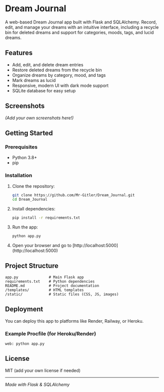 # Dream Journal

A web-based Dream Journal app built with Flask and SQLAlchemy.
Record, edit, and manage your dreams with an intuitive interface, 
including a recycle bin for deleted dreams and support for categories, moods, tags, and lucid dreams.

## Features

- Add, edit, and delete dream entries
- Restore deleted dreams from the recycle bin
- Organize dreams by category, mood, and tags
- Mark dreams as lucid
- Responsive, modern UI with dark mode support
- SQLite database for easy setup

## Screenshots
*(Add your own screenshots here!)*

## Getting Started

### Prerequisites
- Python 3.8+
- pip

### Installation
1. Clone the repository:
   ```bash
   git clone https://github.com/Mr-Gitler/Dream_Journal.git
   cd Dream_Journal
   ```
2. Install dependencies:
   ```bash
   pip install -r requirements.txt
   ```
3. Run the app:
   ```bash
   python app.py
   ```
4. Open your browser and go to [http://localhost:5000] (http://localhost:5000)

## Project Structure
```
app.py              # Main Flask app
requirements.txt    # Python dependencies
README.md           # Project documentation
/templates/         # HTML templates
/static/            # Static files (CSS, JS, images)
```

## Deployment
You can deploy this app to platforms like Render, Railway, or Heroku.

### Example Procfile (for Heroku/Render)
```
web: python app.py
```

## License
MIT (add your own license if needed)

---
*Made with Flask & SQLAlchemy* 
